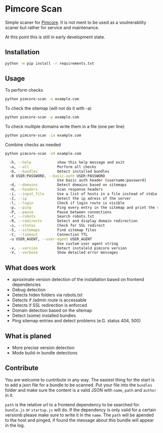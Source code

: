 # Pimcore Scan

Simple scaner for [Pimcore](https://github.com/pimcore/pimcore). It is not ment to be used as a voulnerability scaner but rather for service and maintenance.

At this point this is still in early development state.

## Installation

``` bash
python -m pip install -r requirements.txt
```

## Usage

To perform checks

``` bash
python pimcore-scan -a example.com
```

To check the sitemap (will not do it with -a)

``` bash
python pimcore-scan -p example.com
```

To check multiple domains write them in a file (one per line)

``` bash
python pimcore-scan -ia example.com
```

Combine checks as needed

``` bash
python pimcore-scan -vH example.com
```

``` bash
  -h, --help            show this help message and exit
  -a, --all             Perform all checks
  -b, --bundles         Detect installed bundles
  -B USER:PASSWORD, --basic-auth USER:PASSWORD
                        Use basic auth header (username:password)
  -d, --domains         Detect domains based on sitemaps
  -H, --headers         Scan response headers
  -i, --input_file      Use a list of hosts in a file instead of stdio
  -I, --ip              Detect the ip adress of the server
  -l, --login           Check if login route is visible
  -p, --ping            Ping every entry in the sitemap and print the status
  -P, --pause           Pause between connections
  -r, --robots          Search robots.txt
  -R, --redirects       Detect and display domain redirection
  -s, --status          Check for SSL redirect
  -S, --sitemaps        Find sitemap files
  -t, --timeout         Connection TTL
  -u USER_AGENT, --user-agent USER_AGENT
                        Use custom user agent string
  -v, --version         Detect instaleld pimcore version
  -V, --verbose         Show detailed error messages
```

## What does work
 - aproximate version detection of the installation based on frontend dependencies
 - Debug detection
 - Detects hiden folders via robots.txt
 - Detects if /admin route is accessable
 - Detects if SSL redirection is enforced
 - Domain detection based on the sitemap
 - Detect (some) installed bundles
 - Ping sitemap entries and detect problems (e.G. status 404, 500)

## What is planed
 - More precise version detection
 - Mode build-in bundle detections

## Contribute

You are welcome to cuntribute in any way. The easiest thing for the start is to add a json file for a bundle to be scanned. Put your file into the `bundles` folder and make sure the content is a valid JSON with `name`, `path` and `author` in it.

`path` is the relative url to a frontend dependency to be searched for. `bundle.js` or `startup.js` will do. If the dependency is only valid for a certain versionb please make sure to write it in the `name`. The `path` will be apended to the host and pinged, if found the message about this bundle will appear in the log.
